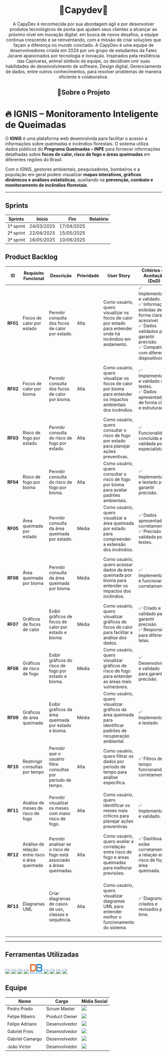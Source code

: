 <h1 align="center">🦦Capydev🦦</h1>

<p align="center">A CapyDev é reconhecida por sua abordagem ágil e por desenvolver produtos tecnológicos de ponta que ajudam seus clientes a alcançar ao próximo nível em inovação digital. em busca de novos desafios, a equipe continua crescendo e se reinventando, com a missão de criar soluções que façam a diferença no mundo conctado.
A CapyDev é uma equipe de desenvolvedores criada em 2024 por um grupo de estudantes da Fatec Jacareí apaixonados por tecnologia e inovação. Inspirados pela resiliência das Capivaras, animal símbolo da equipe, os decidiram unir suas habilidades de desenvolvimento de software, Design digital, Gerenciamento de dados, entre outros conhecimentos, para resolver problemas de maneira eficiente e colaborativa.</p>

<h2 align="center">📌Sobre o Projeto</h2>

# 🔥 IGNIS – Monitoramento Inteligente de Queimadas
 
O **IGNIS** é uma plataforma web desenvolvida para facilitar o acesso a informações sobre queimadas e incêndios florestais. O sistema utiliza dados públicos do **Programa Queimadas – INPE** para fornecer informações detalhadas sobre **focos de calor, risco de fogo e áreas queimadas** em diferentes regiões do Brasil.
 
Com o IGNIS, gestores ambientais, pesquisadores, bombeiros e a população em geral podem visualizar **mapas interativos, gráficos dinâmicos e análises estatísticas**, auxiliando na **prevenção, combate e monitoramento de incêndios florestais**.
 
---

<h2>Sprints</h2>

| Sprints | Início | Fim | Relatório |
| ------- | ------ | --- | --------- |
| 1ª sprint | 24/03/2025 | 17/04/2025 |
| 2ª sprint | 22/04/2025 | 15/05/2025 |
| 3ª sprint | 16/05/2025 | 10/06/2025 |

<h2>Product Backlog</h2>

| ID    | Requisito Funcional                      | Descrição | Prioridade | User Story | Critérios de Aceitação (DoD) | Definição de Pronto (DoR) |
|-------|----------------------------------------|-----------|------------|------------|-----------------------------|---------------------------|
| **RF01** | Focos de calor por estado | Permitir consulta dos focos de calor por estado. | Alta | Como usuário, quero visualizar os focos de calor por estado para entender onde há incêndios em andamento. | ✅ Implementado e validado.<br> ✅ Informações exibidas de forma clara e acessível.<br> ✅ Dados validados para garantir precisão.<br> ✅ Compatível com diferentes dispositivos. | 🔹 Informações armazenadas no banco **Queimadas**.<br> 🔹 Exibição: **tabelas, gráficos de linha e mapa interativo**.<br> |
| **RF02** | Focos de calor por bioma | Permitir consulta dos focos de calor por bioma. | Alta | Como usuário, quero visualizar os focos de calor por bioma para entender os impactos ambientais dos incêndios. | ✅ Implementado e validado com testes.<br> ✅ Dados apresentados de forma clara e estruturada. | 🔹 Dados organizados por bioma e validados antes da implementação.<br> 🔹 Exibição: **gráficos interativos e tabelas**. |
| **RF03** | Risco de fogo por estado | Permitir consulta do risco de fogo por estado. | Alta | Como usuário, quero consultar o risco de fogo por estado para planejar ações preventivas. | ✅ Funcionalidade concluída e validada por especialista. | 🔹 Fonte de dados: **Banco Queimadas**.<br> 🔹 Exibição validada pela equipe. |
| **RF04** | Risco de fogo por bioma | Permitir consulta do risco de fogo por bioma. | Alta | Como usuário, quero consultar o risco de fogo por bioma para avaliar padrões ambientais. | ✅ Implementado e testado para garantir precisão. | 🔹 Fonte de dados validada.<br> 🔹 Exibição em **gráficos e tabelas comparativas**. |
| **RF05** | Área queimada por estado | Permitir consulta da área queimada por estado. | Média | Como usuário, quero visualizar a área queimada por estado para compreender a extensão dos incêndios. | ✅ Dados apresentados corretamente.<br> ✅ Precisão validada por testes. | 🔹 Exibição em **gráficos de área e tabelas comparativas**.<br> 🔹 Base de dados estruturada e validada. |
| **RF06** | Área queimada por bioma | Permitir consulta da área queimada por bioma. | Média | Como usuário, quero acessar dados da área queimada por bioma para entender os impactos dos incêndios. | ✅ Implementado e funcionando corretamente. | 🔹 Informações revisadas antes da implementação.<br> 🔹 Exibição: **gráficos interativos e tabelas dinâmicas**. |
| **RF07** | Gráficos de focos de calor | Exibir gráficos de focos de calor por estado e bioma. | Média | Como usuário, quero visualizar gráficos de focos de calor para facilitar a análise dos dados. | ✅ Criado e validado para garantir precisão.<br> ✅ Responsivo para diferentes telas. | 🔹 Formato de gráfico definido pela equipe. |
| **RF08** | Gráficos de risco de fogo | Exibir gráficos do risco de fogo por estado e bioma. | Média | Como usuário, quero visualizar gráficos de risco de fogo para entender as áreas mais vulneráveis. | ✅ Desenvolvido e validado para garantir precisão. | 🔹 Dados necessários foram definidos. |
| **RF09** | Gráficos de área queimada | Exibir gráficos da área queimada por estado e bioma. | Média | Como usuário, quero visualizar gráficos da área queimada para identificar padrões de recuperação ambiental. | ✅ Implementado e testado. | 🔹 Organização dos dados nos gráficos foi definida. |
| **RF10** | Restringir consultas por tempo | Permitir que o usuário filtre consultas por período de tempo. | Alta | Como usuário, quero filtrar os dados por período de tempo para análise específica. | ✅ Filtros de tempo funcionando corretamente. | 🔹 Regras de filtragem definidas pela equipe. |
| **RF11** | Análise de meses de risco de fogo | Permitir visualizar os meses com maior risco de fogo. | Alta | Como usuário, quero identificar os meses mais críticos para planejar ações preventivas. | ✅ Implementado e validado. | 🔹 Base de dados validada: **Banco Queimadas**.<br> 🔹 Informações revisadas antes da implementação. |
| **RF12** | Análise de relação entre risco e área queimada | Permitir analisar se o risco de fogo está associado a áreas queimadas. | Alta | Como usuário, quero avaliar a correlação entre risco de fogo e áreas queimadas para melhorar previsões. | ✅ Dashboard exibe corretamente a relação entre risco de fogo e área queimada. | 🔹 Cálculos estatísticos definidos e validados. |
| **RF13** | Diagramas UML | Criar diagramas de casos de uso, classes e sequência. | Alta | Como usuário, quero visualizar diagramas UML para entender melhor o funcionamento do sistema. | ✅ Diagramas criados e revisados pelo time. | 🔹 Requisitos levantados antes da modelagem UML.<br> 🔹 Softwares: **Bizagi e Astah**.<br> 🔹 Etapas definidas para modelagem e validação. |

---

<h2>Ferramentas Utilizadas</h2>
<div>
  <img src="https://cdn.jsdelivr.net/gh/devicons/devicon@latest/icons/github/github-original-wordmark.svg", width="40", heigth="40"/>
  <img src="https://cdn.jsdelivr.net/gh/devicons/devicon@latest/icons/figma/figma-original.svg", width="40", heigth="40"/>
  <img src="https://cdn.jsdelivr.net/gh/devicons/devicon@latest/icons/trello/trello-plain.svg", width="40", heigth="40"/>
  <img src="https://cdn.jsdelivr.net/gh/devicons/devicon@latest/icons/vscode/vscode-original.svg", width="40", heigth="40"/>
  <img src="https://github.com/Capydev-jac/Capydev/blob/main/docs/images/dbdesignerlogo.png", width="40", heigth="40">
  <img src="https://cdn.jsdelivr.net/gh/devicons/devicon@latest/icons/html5/html5-plain-wordmark.svg", width="40", heigth="40"/>
  <img src="https://cdn.jsdelivr.net/gh/devicons/devicon@latest/icons/css3/css3-plain-wordmark.svg", width="40", heigth="40"/>
  <img src="https://github.com/Capydev-jac/Capydev/blob/main/docs/images/typescript_logo.png", width="40", heigth="40">
  <img src="https://cdn.jsdelivr.net/gh/devicons/devicon@latest/icons/postgresql/postgresql-plain-wordmark.svg", width="40", heigth="40"/>
</div>

<h2>Equipe</h2>

| Nome | Cargo | Midia Social |
| ---- | ----- | ------------ |
| Pedro Prado | Scrum Master | <a href="https://github.com/PeedroPrado"><img src="https://skillicons.dev/icons?i=github"></a> |
| Felipe Ribeiro | Product Owner | <a href="https://github.com/feliperib286"><img src="https://skillicons.dev/icons?i=github"></a> |
| Felipe Adriano | Desenvolvedor | <a href="https://github.com/Felipe-ACG"><img src="https://skillicons.dev/icons?i=github"></a> |
| Gabriel Frois | Desenvolvedor | <a href="https://github.com/GabrielFrois"><img src="https://skillicons.dev/icons?i=github"></a> |
| Gabriel Camargo | Desenvolvedor | <a href="https://github.com/AllanDreemur"><img src="https://skillicons.dev/icons?i=github"></a> |
| João Victor | Desenvolvedor | <a href="https://github.com/joaoestreano"><img src="https://skillicons.dev/icons?i=github"></a> |
